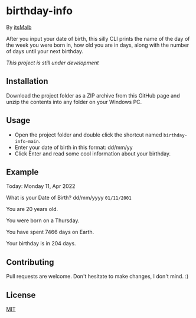 # birthday-info

By [itsMalb](https://github.com/itsMalb)

After you input your date of birth, this silly CLI prints the name of the day of the week you were born in, how old you are in days, along with the number of days until your next birthday.

*This project is still under development*

## Installation
Download the project folder as a ZIP archive from this GitHub page and unzip the contents into any folder on your Windows PC.

## Usage
- Open the project folder and double click the shortcut named `birthday-info-main`.
- Enter your date of birth in this format: dd/mm/yy
- Click Enter and read some cool information about your birthday.

## Example

Today: Monday 11, Apr 2022

What is your Date of Birth? dd/mm/yyyy `01/11/2001`

You are 20 years old.

You were born on a Thursday.

You have spent 7466 days on Earth.

Your birthday is in 204 days.

## Contributing
Pull requests are welcome. Don't hesitate to make changes, I don't mind. :)

## License
[MIT](https://choosealicense.com/licenses/mit/)
